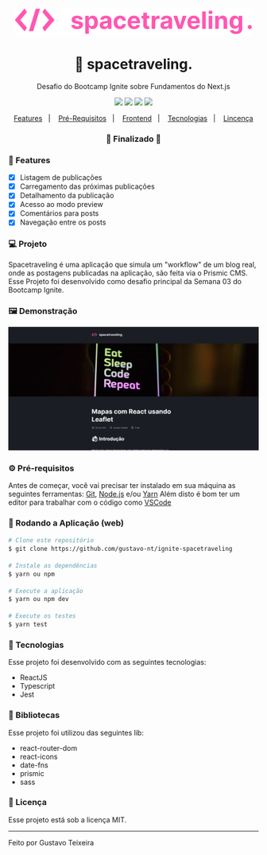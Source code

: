 <p align="center">
  <img src="https://github.com/gustavo-nt/ignite-spacetraveling/blob/master/public/logo-github.svg" alt="Spacetraveling" />
</p>

<h1 align="center">
    🚀 </> spacetraveling.
</h1>
<p align="center">Desafio do Bootcamp Ignite sobre Fundamentos do Next.js</p>

<p align="center">
  <img src="https://img.shields.io/badge/react%20version-16.13.1-informational"/>
  <img src="https://img.shields.io/badge/score-10.00-important" />
  <img src="https://img.shields.io/badge/last%20commit-november-blue" />
  <img src="https://img.shields.io/badge/license-MIT-success"/>
</p>

<p align="center">
  <a href="#-features">Features</a>&nbsp;&nbsp;&nbsp;|&nbsp;&nbsp;&nbsp;
  <a href="#-pré-requisitos">Pré-Requisitos</a>&nbsp;&nbsp;&nbsp;|&nbsp;&nbsp;&nbsp;
  <a href="#-rodando-a-aplicação-web">Frontend</a>&nbsp;&nbsp;&nbsp;|&nbsp;&nbsp;&nbsp;
  <a href="#-tecnologias">Tecnologias</a>&nbsp;&nbsp;&nbsp;|&nbsp;&nbsp;&nbsp;
  <a href="#-licença">Lincença</a>
</p>

<h3 align="center"> 
🚧  Finalizado  🚧
</h3>

### 📎 Features

- [x] Listagem de publicações
- [x] Carregamento das próximas publicações 
- [x] Detalhamento da publicação
- [x] Acesso ao modo preview
- [x] Comentários para posts
- [x] Navegação entre os posts

### 💻 Projeto
Spacetraveling é uma aplicação que simula um "workflow" de um blog real, onde as postagens publicadas na aplicação, são feita via o Prismic CMS. Esse Projeto foi desenvolvido como desafio principal da Semana 03 do Bootcamp Ignite.

### 🖼 Demonstração
<p>
   <img src="https://github.com/gustavo-nt/ignite-spacetraveling/blob/master/public/post.png" alt="Post"/>
</p>

### ⚙ Pré-requisitos

Antes de começar, você vai precisar ter instalado em sua máquina as seguintes ferramentas:
[Git](https://git-scm.com), [Node.js](https://nodejs.org/en/) e/ou [Yarn](https://https://yarnpkg.com/) 
Além disto é bom ter um editor para trabalhar com o código como [VSCode](https://code.visualstudio.com/)

### 🎲 Rodando a Aplicação (web)

```bash
# Clone este repositório
$ git clone https://github.com/gustavo-nt/ignite-spacetraveling

# Instale as dependências
$ yarn ou npm

# Execute a aplicação
$ yarn ou npm dev

# Execute os testes
$ yarn test
```

### 🚀 Tecnologias

Esse projeto foi desenvolvido com as seguintes tecnologias:

- ReactJS
- Typescript
- Jest

### 📕 Bibliotecas

Esse projeto foi utilizou das seguintes lib:

- react-router-dom
- react-icons
- date-fns
- prismic
- sass

### 📝 Licença

Esse projeto está sob a licença MIT.

<hr/>

Feito por Gustavo Teixeira

